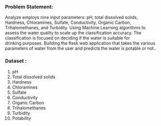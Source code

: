 ### Problem Statement:

 Analyze employs nine input parameters: pH, total dissolved solids, Hardness, Chloramines, Sulfate, Conductivity, Organic Carbon, Trihalomethanes, and Turbidity. Using Machine Learning algorithms to assess the water quality to scale up the classification accuracy. The classification is focused on deciding if the water is suitable for drinking purposes. Building the flask web application that takes the various parameters of water from the user and predicts the water is potable or not..

### Dataset :

1. pH
2. Total dissolved solids
3. Hardness
4. Chloramines
5. Sulfate
6. Conductivity
7. Organic Carbon
8. Trihalomethanes
9. Turbidity
10. Potability


